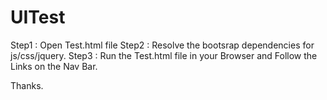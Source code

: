 # UITest

Step1 : Open Test.html file
Step2 : Resolve the bootsrap dependencies for js/css/jquery.
Step3 : Run the Test.html file in your Browser and Follow the Links on the Nav Bar.

Thanks.
